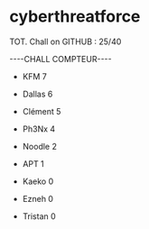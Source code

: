 # cyberthreatforce

TOT. Chall on GITHUB : 25/40

----CHALL COMPTEUR----

* KFM 	7
* Dallas 	6
* Clément 5
* Ph3Nx   4
* Noodle 	2
* APT 	1

* Kaeko	0
* Ezneh	0
* Tristan	0

